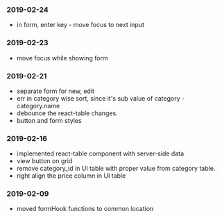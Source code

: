 ### 2019-02-24
* in form, enter key - move focus to next input

### 2019-02-23
* move focus while showing form

### 2019-02-21
* separate form for new, edit
* err in category wise sort, since it's sub value of category - category.name 
* debounce the react-table changes.
* button and form styles

### 2019-02-16
* implemented react-table component with server-side data
* view button on grid
* remove category_id in UI table with proper value from category table.
* right align the price column in UI table

### 2019-02-09
* moved formHook functions to common location